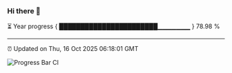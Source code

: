 ### Hi there 👋

⏳ Year progress { ███████████████████████▁▁▁▁▁▁▁ } 78.98 %

---

⏰ Updated on Thu, 16 Oct 2025 06:18:01 GMT

![Progress Bar CI](https://github.com/Shyam-Makwana/GitHub-Actions-Demo/workflows/Progress%20Bar%20CI/badge.svg)
